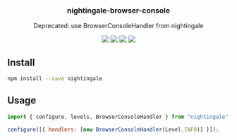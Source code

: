 <h3 align="center">
  nightingale-browser-console
</h3>

<p align="center">
  Deprecated: use BrowserConsoleHandler from nightingale
</p>

<p align="center">
  <a href="https://npmjs.org/package/nightingale-browser-console"><img src="https://img.shields.io/npm/v/nightingale-browser-console.svg?style=flat-square"></a>
  <a href="https://npmjs.org/package/nightingale-browser-console"><img src="https://img.shields.io/npm/dw/nightingale-browser-console.svg?style=flat-square"></a>
  <a href="https://npmjs.org/package/nightingale-browser-console"><img src="https://img.shields.io/node/v/nightingale-browser-console.svg?style=flat-square"></a>
  <a href="https://npmjs.org/package/nightingale-browser-console"><img src="https://img.shields.io/npm/types/nightingale-browser-console.svg?style=flat-square"></a>
</p>

## Install

```sh
npm install --save nightingale
```

## Usage

```js
import { configure, levels, BrowserConsoleHandler } from "nightingale";

configure([{ handlers: [new BrowserConsoleHandler(Level.INFO)] }]);
```
